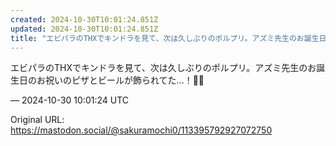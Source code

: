 ```yaml
---
created: 2024-10-30T10:01:24.851Z
updated: 2024-10-30T10:01:24.851Z
title: "エビパラのTHXでキンドラを見て、次は久しぶりのポルプリ。アズミ先生のお誕生日の[...]"
---
```


<p>エビパラのTHXでキンドラを見て、次は久しぶりのポルプリ。アズミ先生のお誕生日のお祝いのピザとビールが飾られてた…！🍕🍻</p>

&mdash; 2024-10-30 10:01:24 UTC

Original URL: https://mastodon.social/@sakuramochi0/113395792927072750
